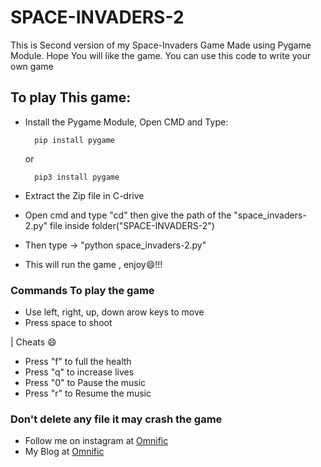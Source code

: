 # SPACE-INVADERS-2

This is Second version of my Space-Invaders Game Made using Pygame Module. Hope You will like the game.
You can use this code to write your own game 

## To play This game:
* Install the Pygame Module, Open CMD and Type:

        pip install pygame

     or
        
        pip3 install pygame

* Extract the Zip file in C-drive
* Open cmd and type "cd" then give the path of the "space_invaders-2.py" file inside folder("SPACE-INVADERS-2")
* Then type -> "python space_invaders-2.py"
* This will run the game , enjoy😄!!!  

### Commands To play the game
* Use left, right, up, down arow keys to move 
* Press space to shoot


| Cheats 😄

* Press "f" to full the health
* Press "q" to increase lives
* Press "0" to Pause the music
* Press "r" to Resume the music

### Don't delete any file it may crash the game

* Follow me on instagram at [Omnific](https://www.instagram.com/omni_fic/)
* My Blog at [Omnific](http://0mnific.blogspot.com/)
